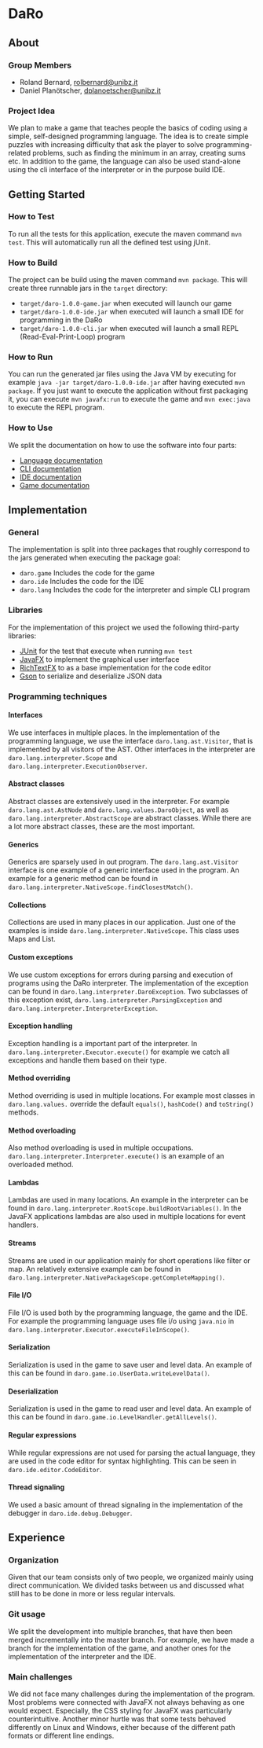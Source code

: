 # DaRo

## About

### Group Members

* Roland Bernard, rolbernard@unibz.it
* Daniel Planötscher, dplanoetscher@unibz.it

### Project Idea

We plan to make a game that teaches people the basics of coding using a simple, self-designed
programming language. The idea is to create simple puzzles with increasing difficulty that ask the
player to solve programming-related problems, such as finding the minimum in an array, creating sums
etc.
In addition to the game, the language can also be used stand-alone using the cli interface of the
interpreter or in the purpose build IDE.

## Getting Started

### How to Test

To run all the tests for this application, execute the maven command `mvn test`. This will
automatically run all the defined test using jUnit.

### How to Build

The project can be build using the maven command `mvn package`. This will create three runnable jars
in the `target` directory:
* `target/daro-1.0.0-game.jar` when executed will launch our game
* `target/daro-1.0.0-ide.jar` when executed will launch a small IDE for programming in the DaRo
* `target/daro-1.0.0-cli.jar` when executed will launch a small REPL (Read-Eval-Print-Loop) program

### How to Run

You can run the generated jar files using the Java VM by executing for example `java -jar
target/daro-1.0.0-ide.jar` after having executed `mvn package`. If you just want to execute the
application without first packaging it, you can execute `mvn javafx:run` to execute the game and
`mvn exec:java` to execute the REPL program.

### How to Use

We split the documentation on how to use the software into four parts:
* [Language documentation](docs/language.md)
* [CLI documentation](docs/cli.md)
* [IDE documentation](docs/ide.md)
* [Game documentation](docs/game.md)

## Implementation

### General

The implementation is split into three packages that roughly correspond to the jars generated when
executing the package goal:
* `daro.game` Includes the code for the game
* `daro.ide` Includes the code for the IDE
* `daro.lang` Includes the code for the interpreter and simple CLI program

### Libraries

For the implementation of this project we used the following third-party libraries:
* [JUnit](https://junit.org/junit5/) for the test that execute when running `mvn test`
* [JavaFX](https://openjfx.io/) to implement the graphical user interface
* [RichTextFX](https://github.com/FXMisc/RichTextFX) to as a base implementation for the code editor
* [Gson](https://github.com/google/gson) to serialize and deserialize JSON data

### Programming techniques

#### Interfaces

We use interfaces in multiple places. In the implementation of the programming language, we use the
interface `daro.lang.ast.Visitor`, that is implemented by all visitors of the AST. Other interfaces
in the interpreter are `daro.lang.interpreter.Scope` and `daro.lang.interpreter.ExecutionObserver`.

#### Abstract classes

Abstract classes are extensively used in the interpreter. For example `daro.lang.ast.AstNode` and
`daro.lang.values.DaroObject`, as well as `daro.lang.interpreter.AbstractScope` are abstract
classes. While there are a lot more abstract classes, these are the most important.

#### Generics

Generics are sparsely used in out program. The `daro.lang.ast.Visitor` interface is one example of a
generic interface used in the program. An example for a generic method can be found in
`daro.lang.interpreter.NativeScope.findClosestMatch()`.

#### Collections

Collections are used in many places in our application. Just one of the examples is inside
`daro.lang.interpreter.NativeScope`. This class uses Maps and List.

#### Custom exceptions

We use custom exceptions for errors during parsing and execution of programs using the DaRo
interpreter. The implementation of the exception can be found in
`daro.lang.interpreter.DaroException`. Two subclasses of this exception exist,
`daro.lang.interpreter.ParsingException` and `daro.lang.interpreter.InterpreterException`.

#### Exception handling

Exception handling is a important part of the interpreter. In
`daro.lang.interpreter.Executor.execute()` for example we catch all exceptions and handle them based
on their type.

#### Method overriding

Method overriding is used in multiple locations. For example most classes in `daro.lang.values.`
override the default `equals()`, `hashCode()` and `toString()` methods.

#### Method overloading

Also method overloading is used in multiple occupations.
`daro.lang.interpreter.Interpreter.execute()` is an example of an overloaded method.

#### Lambdas

Lambdas are used in many locations. An example in the interpreter can be found in
`daro.lang.interpreter.RootScope.buildRootVariables()`. In the JavaFX applications lambdas are also
used in multiple locations for event handlers.

#### Streams

Streams are used in our application mainly for short operations like filter or map. An relatively
extensive example can be found in `daro.lang.interpreter.NativePackageScope.getCompleteMapping()`.

#### File I/O

File I/O is used both by the programming language, the game and the IDE. For example the programming
language uses file i/o using `java.nio` in `daro.lang.interpreter.Executor.executeFileInScope()`.

#### Serialization

Serialization is used in the game to save user and level data. An example of this can be found in
`daro.game.io.UserData.writeLevelData()`.

#### Deserialization

Serialization is used in the game to read user and level data. An example of this can be found in
`daro.game.io.LevelHandler.getAllLevels()`.

#### Regular expressions

While regular expressions are not used for parsing the actual language, they are used in the code
editor for syntax highlighting. This can be seen in `daro.ide.editor.CodeEditor`.

#### Thread signaling

We used a basic amount of thread signaling in the implementation of the debugger in
`daro.ide.debug.Debugger`.

## Experience

### Organization

Given that our team consists only of two people, we organized mainly using direct communication. We
divided tasks between us and discussed what still has to be done in more or less regular intervals.

### Git usage

We split the development into multiple branches, that have then been merged incrementally into the
master branch. For example, we have made a branch for the implementation of the game, and another
ones for the implementation of the interpreter and the IDE.

### Main challenges

We did not face many challenges during the implementation of the program. Most problems were
connected with JavaFX not always behaving as one would expect. Especially, the CSS styling for
JavaFX was particularly counterintuitive. Another minor hurtle was that some tests behaved
differently on Linux and Windows, either because of the different path formats or different line
endings. 


